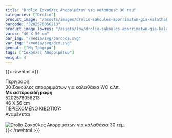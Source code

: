 ```yaml
---
title: "Drolio Σακούλες Απορριμάτων για καλαθάκια 30 τεμ"
categories: ["Drolio"]
product_image: "/assets/images/drolio-sakoules-aporrimatwn-gia-kalathakia-30-tem.jpg"
barcode: "5202576056213"
product_image_lowres: "/assets/low/drolio-sakoules-aporrimatwn-gia-kalathakia-30-tem.jpg"
varos: "46 X 56 cm"
bar_img: "/media/svg/barcode.svg"
var_img: "/media/svg/dcm.svg"
gencat: ["Μη Τρόφιμα"]
tags: ["Σακούλες Απορριμάτων"]
weight: 4
---
```

{{< rawhtml >}}

<div class="sload150"><div class="product"><div id="sistatika">Περιγραφή:</div><div class="alltext">30 Σακούλες απορριμμάτων για καλαθάκια WC κ.λπ.<br><strong>Με αστεροειδή ραφή</strong></div><div id="barcode"><div id="barimage1"></div><span id="bartext">5202576056213</span></div><div id="varos"><div id="dimimg"></div><span id="varostext">46 X 56 cm</span></div><div id="kivotio">ΠΕΡΙΕΧΟΜΕΝΟ ΚΙΒΩΤΙΟΥ:<br>Αναμένεται</div><br><div class="pimg"><img alt="Drolio Σακούλες Απορριμάτων για καλαθάκια 30 τεμ." title="Drolio Σακούλες Απορριμάτων για καλαθάκια 30 τεμ." src="/assets/images/drolio-sakoules-aporrimatwn-gia-kalathakia-30-tem.jpg"></div></div></div>
{{< /rawhtml >}}


